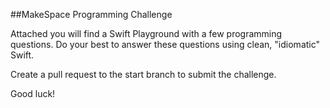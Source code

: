 ##MakeSpace Programming Challenge 

Attached you will find a Swift Playground with a few programming questions.  Do your best to answer these questions using clean, "idiomatic" Swift.

Create a pull request to the start branch to submit the challenge. 

Good luck!     